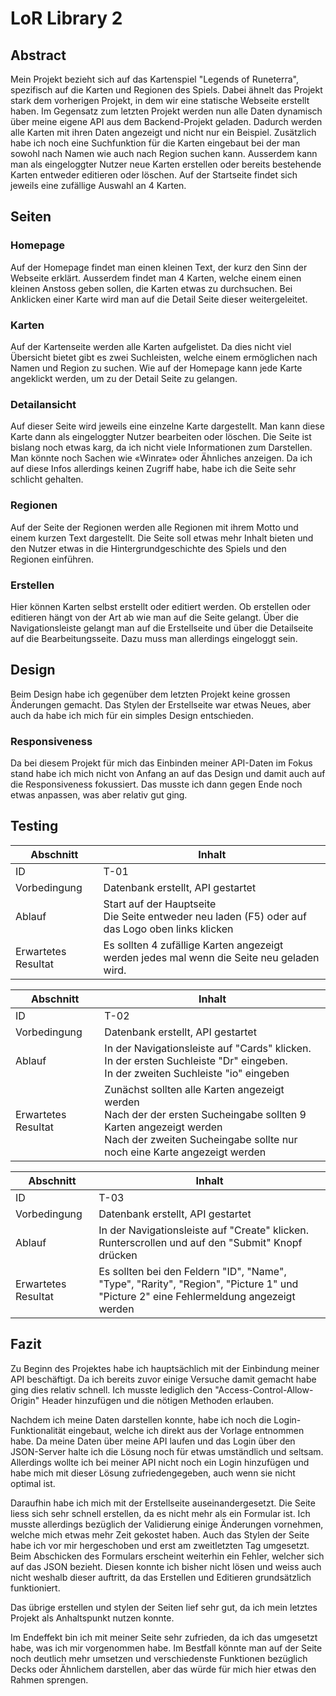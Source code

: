 

# LoR Library 2

## Abstract

Mein Projekt bezieht sich auf das Kartenspiel "Legends of Runeterra", spezifisch auf die Karten und Regionen des Spiels.
Dabei ähnelt das Projekt stark dem vorherigen Projekt, in dem wir eine statische Webseite erstellt haben.
Im Gegensatz zum letzten Projekt werden nun alle Daten dynamisch über meine eigene API aus dem Backend-Projekt geladen.
Dadurch werden alle Karten mit ihren Daten angezeigt und nicht nur ein Beispiel. 
Zusätzlich habe ich noch eine Suchfunktion für die Karten eingebaut bei der man sowohl nach Namen wie auch nach Region suchen kann.
Ausserdem kann man als eingeloggter Nutzer neue Karten erstellen oder bereits bestehende Karten entweder editieren oder löschen.
Auf der Startseite findet sich jeweils eine zufällige Auswahl an 4 Karten.

## Seiten

### Homepage

Auf der Homepage findet man einen kleinen Text, der kurz den Sinn der Webseite erklärt.
Ausserdem findet man 4 Karten, welche einem einen kleinen Anstoss geben sollen, die Karten etwas zu durchsuchen.
Bei Anklicken einer Karte wird man auf die Detail Seite dieser weitergeleitet.

### Karten 

Auf der Kartenseite werden alle Karten aufgelistet.
Da dies nicht viel Übersicht bietet gibt es zwei Suchleisten, welche einem ermöglichen nach Namen und Region zu suchen.
Wie auf der Homepage kann jede Karte angeklickt werden, um zu der Detail Seite zu gelangen.

### Detailansicht

Auf dieser Seite wird jeweils eine einzelne Karte dargestellt.
Man kann diese Karte dann als eingeloggter Nutzer bearbeiten oder löschen.
Die Seite ist bislang noch etwas karg, da ich nicht viele Informationen zum Darstellen.
Man könnte noch Sachen wie «Winrate» oder Ähnliches anzeigen.
Da ich auf diese Infos allerdings keinen Zugriff habe, habe ich die Seite sehr schlicht gehalten.

### Regionen

Auf der Seite der Regionen werden alle Regionen mit ihrem Motto und einem kurzen Text dargestellt.
Die Seite soll etwas mehr Inhalt bieten und den Nutzer etwas in die Hintergrundgeschichte des Spiels und den Regionen einführen.

### Erstellen

Hier können Karten selbst erstellt oder editiert werden. 
Ob erstellen oder editieren hängt von der Art ab wie man auf die Seite gelangt.
Über die Navigationsleiste gelangt man auf die Erstellseite und über die Detailseite auf die Bearbeitungsseite.
Dazu muss man allerdings eingeloggt sein.

## Design

Beim Design habe ich gegenüber dem letzten Projekt keine grossen Änderungen gemacht.
Das Stylen der Erstellseite war etwas Neues, aber auch da habe ich mich für ein simples Design entschieden.

### Responsiveness

Da bei diesem Projekt für mich das Einbinden meiner API-Daten im Fokus stand habe ich mich nicht von Anfang an auf das Design und damit auch auf die Responsiveness fokussiert.
Das musste ich dann gegen Ende noch etwas anpassen, was aber relativ gut ging.

## Testing

| Abschnitt           | Inhalt                                                                                               |
|---------------------|------------------------------------------------------------------------------------------------------|
| ID                  | T-01                                                                                                 |
| Vorbedingung        | Datenbank erstellt, API gestartet                                                                    |
| Ablauf              | Start auf der Hauptseite<br/> Die Seite entweder neu laden (F5) oder auf das Logo oben links klicken |
| Erwartetes Resultat | Es sollten 4 zufällige Karten angezeigt werden jedes mal wenn die Seite neu geladen wird.            |

| Abschnitt           | Inhalt                                                                                                                                                                                           |
|---------------------|--------------------------------------------------------------------------------------------------------------------------------------------------------------------------------------------------|
| ID                  | T-02                                                                                                                                                                                             |
| Vorbedingung        | Datenbank erstellt, API gestartet                                                                                                                                                                |
| Ablauf              | In der Navigationsleiste auf "Cards" klicken.<br/> In der ersten Suchleiste "Dr" eingeben.<br/>In der zweiten Suchleiste "io" eingeben                                                           |
| Erwartetes Resultat | Zunächst sollten alle Karten angezeigt werden<br/>Nach der der ersten Sucheingabe sollten 9 Karten angezeigt werden<br/>Nach der zweiten Sucheingabe sollte nur noch eine Karte angezeigt werden |

| Abschnitt           | Inhalt                                                                                                                               |
|---------------------|--------------------------------------------------------------------------------------------------------------------------------------|
| ID                  | T-03                                                                                                                                 |
| Vorbedingung        | Datenbank erstellt, API gestartet                                                                                                    |
| Ablauf              | In der Navigationsleiste auf "Create" klicken.<br/>Runterscrollen und auf den "Submit" Knopf drücken                                 |
| Erwartetes Resultat | Es sollten bei den Feldern "ID", "Name", "Type", "Rarity", "Region", "Picture 1" und "Picture 2" eine Fehlermeldung angezeigt werden |

## Fazit

Zu Beginn des Projektes habe ich hauptsächlich mit der Einbindung meiner API beschäftigt.
Da ich bereits zuvor einige Versuche damit gemacht habe ging dies relativ schnell.
Ich musste lediglich den "Access-Control-Allow-Origin" Header hinzufügen und die nötigen Methoden erlauben.

Nachdem ich meine Daten darstellen konnte, habe ich noch die Login-Funktionalität eingebaut, welche ich direkt aus der Vorlage entnommen habe.
Da meine Daten über meine API laufen und das Login über den JSON-Server halte ich die Lösung noch für etwas umständlich und seltsam.
Allerdings wollte ich bei meiner API nicht noch ein Login hinzufügen und habe mich mit dieser Lösung zufriedengegeben, auch wenn sie nicht optimal ist.

Daraufhin habe ich mich mit der Erstellseite auseinandergesetzt.
Die Seite liess sich sehr schnell erstellen, da es nicht mehr als ein Formular ist.
Ich musste allerdings bezüglich der Validierung einige Änderungen vornehmen, welche mich etwas mehr Zeit gekostet haben.
Auch das Stylen der Seite habe ich vor mir hergeschoben und erst am zweitletzten Tag umgesetzt.
Beim Abschicken des Formulars erscheint weiterhin ein Fehler, welcher sich auf das JSON bezieht.
Diesen konnte ich bisher nicht lösen und weiss auch nicht weshalb dieser auftritt, da das Erstellen und Editieren grundsätzlich funktioniert.

Das übrige erstellen und stylen der Seiten lief sehr gut, da ich mein letztes Projekt als Anhaltspunkt nutzen konnte.

Im Endeffekt bin ich mit meiner Seite sehr zufrieden, da ich das umgesetzt habe, was ich mir vorgenommen habe. Im Bestfall könnte man auf der Seite noch deutlich mehr umsetzen und verschiedenste Funktionen bezüglich Decks oder Ähnlichem darstellen, aber das würde für mich hier etwas den Rahmen sprengen.





